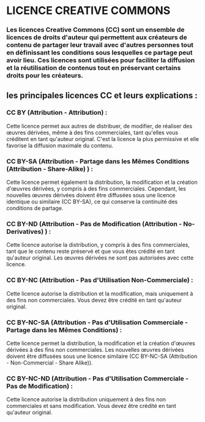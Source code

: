 # LICENCE CREATIVE COMMONS

###  Les licences Creative Commons (CC) sont un ensemble de licences de droits d'auteur qui permettent aux créateurs de contenu de partager leur travail avec d'autres personnes tout en définissant les conditions sous lesquelles ce partage peut avoir lieu. Ces licences sont utilisées pour faciliter la diffusion et la réutilisation de contenus tout en préservant certains droits pour les créateurs.

##  les principales licences CC et leurs explications :

### CC BY (Attribution - Attribution) : 
Cette licence permet aux autres de distribuer, de modifier, de réaliser des œuvres dérivées, même à des fins commerciales, tant qu'elles vous créditent en tant qu'auteur original. C'est la licence la plus permissive et elle favorise la diffusion maximale du contenu.

### CC BY-SA (Attribution - Partage dans les Mêmes Conditions (Attribution - Share-Alike) ) : 
Cette licence permet également la distribution, la modification et la création d'œuvres dérivées, y compris à des fins commerciales. Cependant, les nouvelles œuvres dérivées doivent être diffusées sous une licence identique ou similaire (CC BY-SA), ce qui conserve la continuité des conditions de partage.

### CC BY-ND (Attribution - Pas de Modification (Attribution - No-Derivatives) ) : 
Cette licence autorise la distribution, y compris à des fins commerciales, tant que le contenu reste préservé et que vous êtes crédité en tant qu'auteur original. Les œuvres dérivées ne sont pas autorisées avec cette licence.

### CC BY-NC (Attribution - Pas d'Utilisation Non-Commerciale) : 
Cette licence autorise la distribution et la modification, mais uniquement à des fins non commerciales. Vous devez être crédité en tant qu'auteur original.

### CC BY-NC-SA (Attribution - Pas d'Utilisation Commerciale - Partage dans les Mêmes Conditions) : 
Cette licence permet la distribution, la modification et la création d'œuvres dérivées à des fins non commerciales. Les nouvelles œuvres dérivées doivent être diffusées sous une licence similaire (CC BY-NC-SA (Attribution - Non-Commercial - Share Alike)).

### CC BY-NC-ND (Attribution - Pas d'Utilisation Commerciale - Pas de Modification) : 
Cette licence autorise la distribution uniquement à des fins non commerciales et sans modification. Vous devez être crédité en tant qu'auteur original.